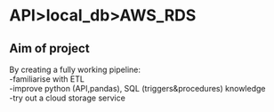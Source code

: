 # API>local_db>AWS_RDS

## Aim of project

By creating a fully working pipeline:<br>
-familiarise with ETL<br>
-improve python (API,pandas), SQL (triggers&procedures) knowledge<br>
-try out a cloud storage service<br>